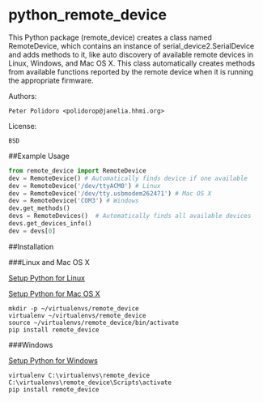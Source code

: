 python_remote_device
=====================

This Python package (remote\_device) creates a class named
RemoteDevice, which contains an instance of
serial\_device2.SerialDevice and adds methods to it, like auto
discovery of available remote devices in Linux, Windows, and Mac OS
X. This class automatically creates methods from available functions
reported by the remote device when it is running the appropriate
firmware.

Authors:

    Peter Polidoro <polidorop@janelia.hhmi.org>

License:

    BSD

##Example Usage


```python
from remote_device import RemoteDevice
dev = RemoteDevice() # Automatically finds device if one available
dev = RemoteDevice('/dev/ttyACM0') # Linux
dev = RemoteDevice('/dev/tty.usbmodem262471') # Mac OS X
dev = RemoteDevice('COM3') # Windows
dev.get_methods()
devs = RemoteDevices()  # Automatically finds all available devices
devs.get_devices_info()
dev = devs[0]
```

##Installation

###Linux and Mac OS X

[Setup Python for Linux](./PYTHON_SETUP_LINUX.md)

[Setup Python for Mac OS X](./PYTHON_SETUP_MAC_OS_X.md)

```shell
mkdir -p ~/virtualenvs/remote_device
virtualenv ~/virtualenvs/remote_device
source ~/virtualenvs/remote_device/bin/activate
pip install remote_device
```

###Windows

[Setup Python for Windows](./PYTHON_SETUP_WINDOWS.md)

```shell
virtualenv C:\virtualenvs\remote_device
C:\virtualenvs\remote_device\Scripts\activate
pip install remote_device
```
